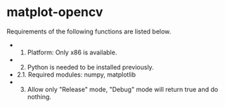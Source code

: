 # matplot-opencv

Requirements of the following functions are listed below.
 *	1. Platform: Only x86 is available.
 *	2. Python is needed to be installed previously.
 *	2.1.	Required modules: numpy, matplotlib
 *	3. Allow only "Release" mode, "Debug" mode will return true and do nothing. 